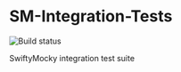# SM-Integration-Tests

![Build status](https://travis-ci.org/MakeAWishFoundation/SM-Integration-Tests.svg?branch=master)

SwiftyMocky integration test suite
